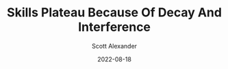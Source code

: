 ---
layout: podcast
title: "Skills Plateau Because Of Decay And Interference"
author: Scott Alexander
description: https://astralcodexten.substack.com/p/skills-plateau-because-of-decay-and
date: 2022-08-18
length: 2319780
duration: 580
guid: skills-plateau-because-of-decay-and
---
